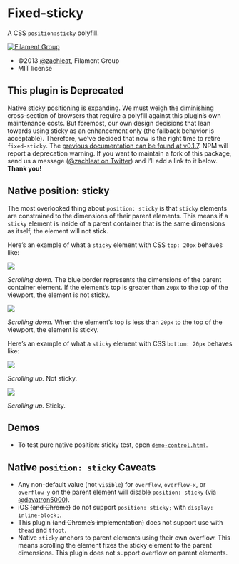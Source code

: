 # Fixed-sticky

A CSS `position:sticky` polyfill.

[![Filament Group](http://filamentgroup.com/images/fg-logo-positive-sm-crop.png) ](http://www.filamentgroup.com/)

- ©2013 [@zachleat](https://github.com/zachleat), Filament Group
- MIT license

## This plugin is Deprecated

[Native sticky positioning](http://caniuse.com/#feat=css-sticky) is expanding. We must weigh the diminishing cross-section of browsers that require a polyfill against this plugin’s own maintenance costs. But foremost, our own design decisions that lean towards using sticky as an enhancement only (the fallback behavior is acceptable). Therefore, we’ve decided that now is the right time to retire `fixed-sticky`. The [previous documentation can be found at v0.1.7](https://github.com/filamentgroup/fixed-sticky/tree/cd752571b89d0dcc0d2783feb8dda43cf4ff259d). NPM will report a deprecation warning. If you want to maintain a fork of this package, send us a message ([@zachleat on Twitter](https://twitter.com/zachleat)) and I’ll add a link to it below. **Thank you!**

## Native position: sticky

The most overlooked thing about `position: sticky` is that `sticky` elements are constrained to the dimensions of their parent elements. This means if a `sticky` element is inside of a parent container that is the same dimensions as itself, the element will not stick.

Here’s an example of what a `sticky` element with CSS `top: 20px` behaves like:

![](demos/gifs/sticky-top-off.gif)

*Scrolling down.* The blue border represents the dimensions of the parent container element. If the element’s top is greater than `20px` to the top of the viewport, the element is not sticky.

![](demos/gifs/sticky-top-on.gif)

*Scrolling down.* When the element’s top is less than `20px` to the top of the viewport, the element is sticky.

Here’s an example of what a `sticky` element with CSS `bottom: 20px` behaves like:

![](demos/gifs/sticky-bottom-off.gif)

*Scrolling up.* Not sticky.

![](demos/gifs/sticky-bottom-on.gif)

*Scrolling up.* Sticky.

## Demos
* To test pure native position: sticky test, open [`demo-control.html`](http://filamentgroup.github.com/fixed-sticky/demos/demo-control.html).

## Native `position: sticky` Caveats

* Any non-default value (not `visible`) for `overflow`, `overflow-x`, or `overflow-y` on the parent element will disable `position: sticky` (via [@davatron5000](https://twitter.com/davatron5000/status/434357818498351104)).
* iOS ~~(and Chrome)~~ do not support `position: sticky;` with `display: inline-block;`.
* This plugin ~~(and Chrome’s implementation)~~ does not support use with `thead` and `tfoot`.
* Native `sticky` anchors to parent elements using their own overflow. This means scrolling the element fixes the sticky element to the parent dimensions. This plugin does not support overflow on parent elements.
